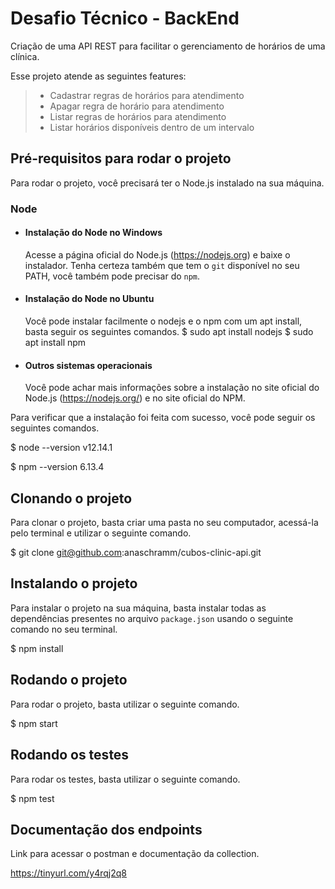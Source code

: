 # Desafio Técnico - BackEnd

Criação de uma API REST para facilitar o gerenciamento de horários de uma clínica. 

Esse projeto atende as seguintes features:
> - Cadastrar regras de horários para atendimento
> - Apagar regra de horário para atendimento
> - Listar regras de horários para atendimento
> - Listar horários disponíveis dentro de um intervalo

## Pré-requisitos para rodar o projeto

Para rodar o projeto, você precisará ter o Node.js instalado na sua máquina.

### Node
- #### Instalação do Node no Windows
    Acesse a página oficial do Node.js (https://nodejs.org) e baixe o instalador.
Tenha certeza também que tem o `git` disponível no seu PATH, você também pode precisar do `npm`.

- #### Instalação do Node no Ubuntu
    Você pode instalar facilmente o nodejs e o npm com um apt install, basta seguir os seguintes comandos.
        $ sudo apt install nodejs
        $ sudo apt install npm

- #### Outros sistemas operacionais
    Você pode achar mais informações sobre a instalação no site oficial do Node.js (https://nodejs.org/) e no site oficial do NPM.

Para verificar que a instalação foi feita com sucesso, você pode seguir os seguintes comandos.

$ node --version
v12.14.1

$ npm --version
6.13.4

## Clonando o projeto

Para clonar o projeto, basta criar uma pasta no seu computador, acessá-la pelo terminal e utilizar o seguinte comando.

$ git clone git@github.com:anaschramm/cubos-clinic-api.git

## Instalando o projeto

Para instalar o projeto na sua máquina, basta instalar todas as dependências presentes no arquivo `package.json` usando o seguinte comando no seu terminal.

$ npm install

## Rodando o projeto

Para rodar o projeto, basta utilizar o seguinte comando.

$ npm start

## Rodando os testes

Para rodar os testes, basta utilizar o seguinte comando.

$ npm test

## Documentação dos endpoints

Link para acessar o postman e documentação da collection.

https://tinyurl.com/y4rqj2q8
